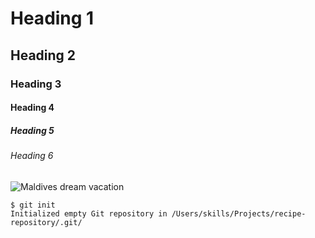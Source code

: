 # Heading 1
## Heading 2
### Heading 3
#### Heading 4
##### Heading 5
###### Heading 6

![Maldives dream vacation](https://user-images.githubusercontent.com/105296784/230218425-078851d6-dbcd-4c45-9f3c-7839eaa41392.jpg)

```
$ git init
Initialized empty Git repository in /Users/skills/Projects/recipe-repository/.git/
```
